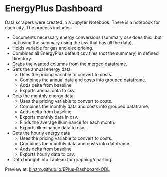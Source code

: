 # EnergyPlus Dashboard

Data scrapers were created in a Jupyter Notebook. There is a notebook for each city. The process includes:

* Documents necessary energy conversions (summary csv does this...but not using the summary using the csv that has all the data).
* Holds variable for gas and elec pricing.
* Combines all EnergyPlus default csv files (not the summary) in defined directory.
* Grabs the wanted columns from the merged dataframe.
* Gets the annual energy data
    * Uses the pricing variable to convert to costs.
    * Combines the annual data and costs into grouped dataframe.
    * Adds delta from baseline
    * Exports annual data to csv.
* Gets the monthly energy data
    * Uses the pricing variable to convert to costs.
    * Combines the monthly data and costs into grouped dataframe.
    * Adds delta from baseline
    * Exports monthly data in csv.
    * Finds the average illuminance for each month.
    * Exports illuminance data to csv.
* Gets the hourly energy data
    * Uses the pricing variable to convert to costs.
    * Combines the monthly data and costs into dataframe.
    * Adds delta from baseline
    * Exports hourly data to csv.
* Data brought into Tableau for graphing/charting.


Preview at: <a href="https://klharp.github.io/EPlus-Dashboard-ODL/">klharp.github.io/EPlus-Dashboard-ODL</a>
